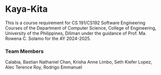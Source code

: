 # Kaya-Kita

This is a course requirement for CS 191/CS192 Software Engineering Courses of the Department of Computer Science, College of Engineering, University of the Philippines, Diliman under the guidance of Prof. Ma. Rowena C. Solamo for the AY 2024-2025.

### Team Members

Calabia, Bastian Nathaniel
Chan, Krisha Anne
Limbo, Seth Kiefer
Lopez, Alec Terence
Roy, Rodrigo Emmanuel
